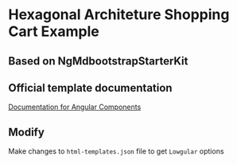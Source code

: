 # Hexagonal Architeture Shopping Cart Example

## Based on NgMdbootstrapStarterKit

## Official template documentation

[Documentation for Angular Components](https://ng-demo.mdbootstrap.com/main)

## Modify

Make changes to `html-templates.json` file to get `Lowgular` options

